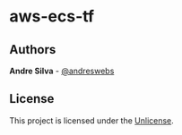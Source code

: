 # aws-ecs-tf

## Authors

**Andre Silva** - [@andreswebs](https://github.com/andreswebs)

## License

This project is licensed under the [Unlicense](UNLICENSE).

